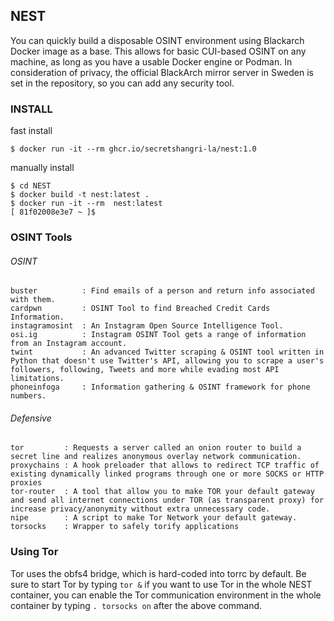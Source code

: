 ## NEST
You can quickly build a disposable OSINT environment using Blackarch Docker image as a base. This allows for basic CUI-based OSINT on any machine, as long as you have a usable Docker engine or Podman. In consideration of privacy, the official BlackArch mirror server in Sweden is set in the repository, so you can add any security tool.

### INSTALL
fast install
```shell
$ docker run -it --rm ghcr.io/secretshangri-la/nest:1.0
```
manually install
```shell
$ cd NEST
$ docker build -t nest:latest .
$ docker run -it --rm  nest:latest 
[ 81f02008e3e7 ~ ]$ 
```

### OSINT Tools
###### OSINT
```
buster          : Find emails of a person and return info associated with them.
cardpwn         : OSINT Tool to find Breached Credit Cards Information.
instagramosint  : An Instagram Open Source Intelligence Tool.
osi.ig          : Instagram OSINT Tool gets a range of information from an Instagram account.
twint           : An advanced Twitter scraping & OSINT tool written in Python that doesn't use Twitter's API, allowing you to scrape a user's followers, following, Tweets and more while evading most API limitations.
phoneinfoga     : Information gathering & OSINT framework for phone numbers.
```
###### Defensive
```
tor         : Requests a server called an onion router to build a secret line and realizes anonymous overlay network communication. 
proxychains : A hook preloader that allows to redirect TCP traffic of existing dynamically linked programs through one or more SOCKS or HTTP proxies
tor-router  : A tool that allow you to make TOR your default gateway and send all internet connections under TOR (as transparent proxy) for increase privacy/anonymity without extra unnecessary code.
nipe        : A script to make Tor Network your default gateway.
torsocks    : Wrapper to safely torify applications
```
### Using Tor
Tor uses the obfs4 bridge, which is hard-coded into torrc by default. Be sure to start Tor by typing `tor &` if you want to use Tor in the whole NEST container, you can enable the Tor communication environment in the whole container by typing `. torsocks on` after the above command.